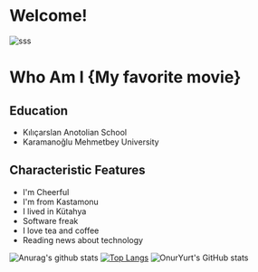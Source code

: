 # Welcome!
![sss](https://media.giphy.com/media/Vbtc9VG51NtzT1Qnv1/giphy.gif?style=margin-left:50px)

# Who Am I {My favorite movie}
## Education
* Kılıçarslan Anotolian School
* Karamanoğlu Mehmetbey University

## Characteristic Features 
* I'm Cheerful
* I'm from Kastamonu
* I lived in Kütahya
* Software freak
* I love tea and coffee
* Reading news about technology

![Anurag's github stats](https://github-readme-stats.vercel.app/api?username=OnurYURT9)
[![Top Langs](https://github-readme-stats.vercel.app/api/top-langs/?username=OnurYURT9&layout=compact&langs_count=10)](https://github.com/OnurYURT9/OnurYURT9)
![OnurYurt's GitHub stats](https://github-readme-stats.vercel.app/api?username=OnurYURT9&show_icons=true&theme=dark)

